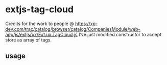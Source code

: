 # extjs-tag-cloud

Credits for the work to people @ https://xp-dev.com/trac/catalog/browser/catalog/CompaniesModule/web-app/js/extjs/ux/Ext.ux.TagCloud.js
I've just modified constructor to accept store as array of tags.

## usage

